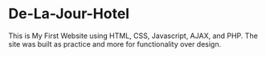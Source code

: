 # De-La-Jour-Hotel
This is My First Website using HTML, CSS, Javascript, AJAX, and PHP. The site was built as practice and more for functionality over design.
